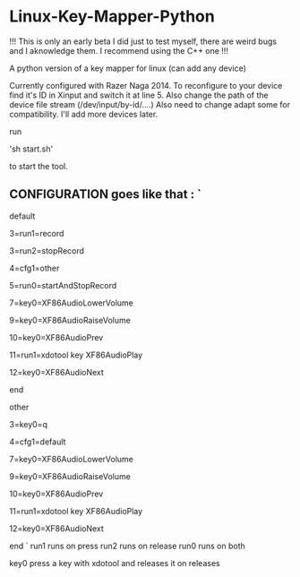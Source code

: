 # Linux-Key-Mapper-Python
!!! This is only an early beta I did just to test myself, there are weird bugs and I aknowledge them. I recommend using the C++ one !!!

A python version of a key mapper for linux (can add any device)

Currently configured with Razer Naga 2014.
To reconfigure to your device find it's ID in Xinput and switch it at line 5.
Also change the path of the device file stream (/dev/input/by-id/....)
Also need to change adapt some for compatibility. I'll add more devices later.

run

'sh start.sh'

to start the tool.
## CONFIGURATION goes like that : `
  default
  
  3=run1=record
  
  3=run2=stopRecord
  
  4=cfg1=other
  
  5=run0=startAndStopRecord
  
  7=key0=XF86AudioLowerVolume
  
  9=key0=XF86AudioRaiseVolume
  
  10=key0=XF86AudioPrev
  
  11=run1=xdotool key XF86AudioPlay
  
  12=key0=XF86AudioNext
  
  end
  
  other
  
  3=key0=q
  
  4=cfg1=default
  
  7=key0=XF86AudioLowerVolume
  
  9=key0=XF86AudioRaiseVolume
  
  10=key0=XF86AudioPrev
  
  11=run1=xdotool key XF86AudioPlay
  
  12=key0=XF86AudioNext
  
  end
`
run1 runs on press
run2 runs on release
run0 runs on both

key0 press a key with xdotool and releases it on releases
